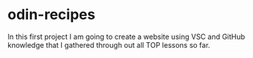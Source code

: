 # odin-recipes
In this first project I am going to create a website using VSC and GitHub knowledge that I gathered through out all TOP lessons so far.